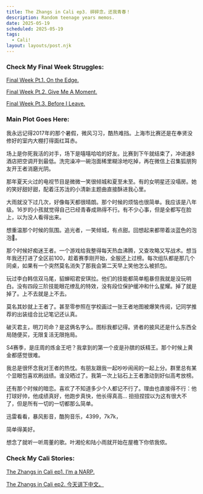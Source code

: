 ```yaml
---
title: The Zhangs in Cali ep3. 碎碎念，还我青春！
description: Random teenage years memos.
date: 2025-05-19
scheduled: 2025-05-19
tags:
  - Cali!
layout: layouts/post.njk
---
```


<h3>Check My Final Week Struggles:</h3>
<a href="{{ '/posts/spring2025finalweekpt1/' | url }}">Final Week Pt.1. On the Edge.</a>

<a href="{{ '/posts/spring2025finalweekpt2/' | url }}">Final Week Pt.2. Give Me A Moment.</a>

<a href="{{ '/posts/spring2025finalweekpt3/' | url }}">Final Week Pt.3. Before I Leave.</a>

<h3>Main Plot Goes Here:</h3>

我永远记得2017年的那个暑假，微风习习，酷热难挡。上海市比赛还是在奉贤没修好的室内大棚打得面红耳赤。

场上是你死我活的对手，场下是嘻嘻哈哈的好友。比赛到下午就结束了，冲进速8酒店把空调开到最低。洗完澡冲一碗泡面稀里糊涂地吃掉，再在微信上召集狐朋狗友开王者消磨光阴。

那年夏天火过的电视节目是微微一笑很倾城和夏至未至。有的女明星还没塌房。她的笑好甜好甜，配着汪苏泷的小清新主题曲直接酥进我心里。

大雨就没下过几次，好像每天都很晴朗。那个时候的烦恼也很简单。我应该是八年级。16岁的小孩就觉得自己已经青春成熟得不行。有不少心事，但是全都写在脸上，以为没人看得出来。

想重温那个时候的氛围。追光者，一笑倾城，有点甜。回想起来都带着淡蓝色的泡泡🫧。

那个时候好痴迷王者。一个游戏给我整得每天热血沸腾，又查攻略又写战术。想当年我还打进了全区前100，趁着赛季刚开始，全服还上过榜。每次组队都是那几个同桌，如果有一个突然莫名消失了那我会第二天早上笑他怎么被抓包。

玩过李白韩信双马尾，貂蝉昭君安琪拉。他们的技能都简单粗暴但我就是没玩明白。没有四段三阶技能眼花缭乱的特效，没有段位保护缓冲和什么星耀。掉了就是掉了。上不去就是上不去。

莫名其妙就上王者了。甚至零参照在学校画过一张王者地图被爆笑传阅，记同学推荐的出装组合比记笔记还认真。

破灭君主，明刀司命？是这俩名字么。图标我都记得。贤者的披风还是什么东西全局随便买，无限复活无限拖局。

S4赛季，是庄周的炼金王吧？我拿到的第一个皮是孙膑的妖精王。那个时候上黄金都感觉很难。

我总是很怀念我对王者的热忱。有朋友跟我一起吵吵闹闹的一起上分。群里总有某个显眼包喜欢刷战绩。谁没晒过了。我第一次上钻石上王者激动到好似高考放榜。

还有那个时候的暗恋。喜欢了不知道多少个人都记不行了。理由也直接得不行：他打球好帅，他成绩真好，他跑步真快，他长得真高… 扭扭捏捏以为这有很大不了，但是所有一切的一切都那么简单。

迅雷看看，暴风影音，酷狗音乐，4399，7k7k，

简单得美好。

想念了就听一听周董的歌。叶湘伦和陆小雨就开始在屋檐下你侬我侬。

<h3>Check My Cali Stories:</h3>
<a href="{{ '/posts/calistoryep1/' | url }}">The Zhangs in Cali ep1. I’m a NARP.</a>

<a href="{{ '/posts/calistoryep2/' | url }}">The Zhangs in Cali ep2. 今天讲下中文。</a>

